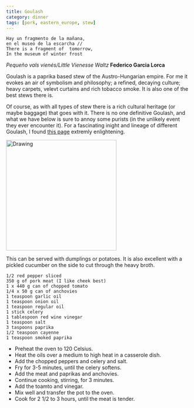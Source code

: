 ```yaml
---
title: Goulash
category: dinner
tags: [pork, eastern_europe, stew]
---
```

 	Hay un fragmento de la mañana,
	en el museo de la escarcha //
	There is a fragment of  tomorrow,
	In the museum of winter frost

*Pequeño vals vienés/Little Vienesse Waltz* **Federico Garcia Lorca**

Goulash is a paprika based stew of the Austro-Hungarian empire. For me it evokes an air of symbolism and philosophy; a refined, decaying culture; heavy carpets, velevt curtains and rich tobacco smoke. It is also one of the best stews there is. 




Of course, as with all types of stew there is a rich cultural heritage (or maybe baggage) that goes with it. There is no one definitive Goulash, and what we have below is sure to annoy some purists (in the unlikely event they ever encounter it). For a fascinating inight and lineage of different Goulash, I found [this page](http://www.cooksinfo.com/goulash) extremly enlightening.

<img src="http://fodblog.github.io/assets/pictures/goulash.jpg" alt="Drawing" style="width: 300px;"/>

This can be served with dumplings or potatoes. It is also excellent with a pickled cucumber on the side to cut through the heavy broth.

	1/2 red pepper sliced
	350 g of pork meat (I like cheek best)
	1 x 440 g can of chopped tomato
	1/4 x 50 g can of anchovies
	1 teaspoon garlic oil
	1 teaspoon onion oil
	1 teaspoon regular oil
	1 stick celery
	1 tablespoon red wine vinegar
	1 teaspoon salt
	3 taspoons paprika
	1/2 teaspoon cayenne
	1 teaspoon smoked paprika
	
	
* Preheat the oven to 120 Celsius.
* Heat the oils over a medium to high heat in a casserole dish.
* Add the chopped peppers and celery and salt.
* Fry for 3-5 minutes, until the celery softens.
* Add the meat and paprikas and anchovies.
* Continue cooking, stirring, for 3 minutes.
* Add the toamto and vinegar.
* Mix well and transfer the pot to the oven.
* Cook for 2 1/2 to 3 hours, until the meat is tender.